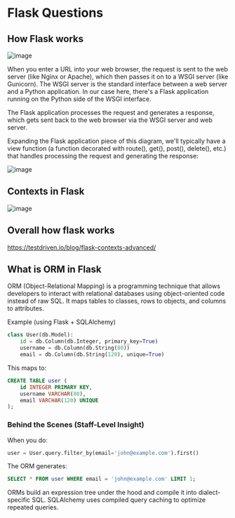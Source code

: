 # Flask Questions

## How Flask works 

![image](https://github.com/user-attachments/assets/5dee9bf3-e423-4771-a51f-5b06cb983d82)

When you enter a URL into your web browser, the request is sent to the web server (like Nginx or Apache), 
which then passes it on to a WSGI server (like Gunicorn). The WSGI server is the standard interface between a web server and a Python application. 
In our case here, there's a Flask application running on the Python side of the WSGI interface.

The Flask application processes the request and generates a response, which gets sent back to the web browser via the WSGI server and web server.

Expanding the Flask application piece of this diagram, 
we'll typically have a view function (a function decorated with route(), get(), post(), delete(), etc.) that handles processing the request and generating the response:

![image](https://github.com/user-attachments/assets/495a3245-2b95-4309-9709-8fc080947e88)

## Contexts in Flask
![image](https://github.com/user-attachments/assets/d6bb98b7-26fa-44f9-87ef-31be5602e789)

## Overall how flask works
https://testdriven.io/blog/flask-contexts-advanced/

## What is ORM in Flask
ORM (Object-Relational Mapping) is a programming technique that allows developers to interact with relational databases using object-oriented code instead of raw SQL.
It maps tables to classes, rows to objects, and columns to attributes.

Example (using Flask + SQLAlchemy)

```python
class User(db.Model):
    id = db.Column(db.Integer, primary_key=True)
    username = db.Column(db.String(80))
    email = db.Column(db.String(120), unique=True)
```

This maps to:

```sql
CREATE TABLE user (
    id INTEGER PRIMARY KEY,
    username VARCHAR(80),
    email VARCHAR(120) UNIQUE
);
```
### Behind the Scenes (Staff-Level Insight)
When you do:

```python
user = User.query.filter_by(email='john@example.com').first()
```

The ORM generates:

```sql
SELECT * FROM user WHERE email = 'john@example.com' LIMIT 1;
```
ORMs build an expression tree under the hood and compile it into dialect-specific SQL. SQLAlchemy uses compiled query caching to optimize repeated queries.












